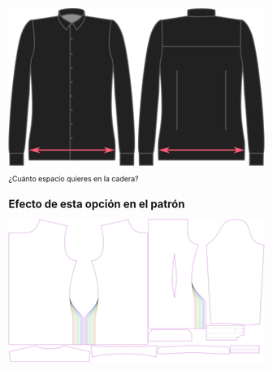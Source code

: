 ![Holgura de cadera](hipsease.svg)

¿Cuánto espacio quieres en la cadera?


## Efecto de esta opción en el patrón
![Esta imagen muestra el efecto de esta opción superponiendo varias variantes que tienen un valor diferente para esta opción](simon_hipsease_sample.svg "Efecto de esta opción en el patrón")